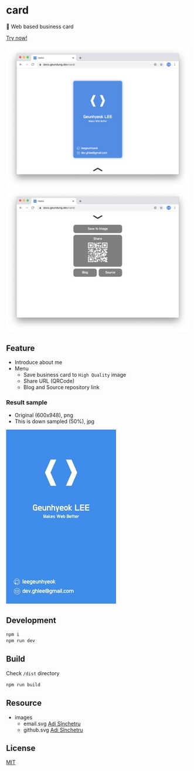 # card
🤙 Web based business card

[Try now!](https://docs.geundung.dev/card)

<img src="./preview/1.jpg" width="500">
<br>
<img src="./preview/2.jpg" width="500">

## Feature

- Introduce about me
- Menu
  - Save business card to `High Quality` image
  - Share URL (QRCode)
  - Blog and Source repository link

### Result sample

- Original (600x948), png
- This is down sampled (50%), jpg

<img src="./preview/card.jpg" width="300">

## Development

```bash
npm i
npm run dev
```

## Build

Check `/dist` directory

```bash
npm run build
```

## Resource

- images
  - email.svg [Adi Sînchetru](https://iconscout.com/contributors/adi-sinchetru)
  - github.svg [Adi Sînchetru](https://iconscout.com/contributors/adi-sinchetru)

## License

[MIT](./LICENSE)
